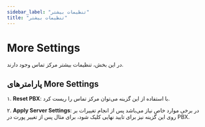 ```yaml
---
sidebar_label: "تنظیمات بیشتر"
title: "تنظیمات بیشتر"
---
```



# More Settings

در این بخش، تنظیمات بیشتر مرکز تماس وجود دارند.

## پارامترهای More Settings

۱. **Reset PBX**: با استفاده از این گزینه می‌توان مرکز تماس را ریست کرد.

۲. **Apply Server Settings**: در برخی موارد خاص نیاز می‌باشد پس از انجام تغییرات  بر روی این گزینه نیز برای تایید نهایی کلیک شود، برای مثال پس از تغییر پورت در PBX.